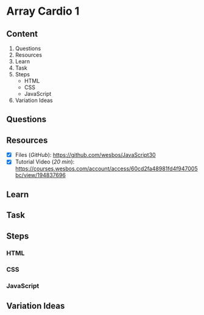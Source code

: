 # Array Cardio 1

## Content
1. Questions
1. Resources
1. Learn
1. Task
1. Steps
    - HTML
    - CSS
    - JavaScript
1. Variation Ideas

## Questions
## Resources

- [x] Files (*GitHub*): <https://github.com/wesbos/JavaScript30>
- [x] Tutorial Video (*20 min*): <https://courses.wesbos.com/account/access/60cd2fa48981fd4f947005bc/view/194837696>

## Learn
## Task
## Steps
  ### HTML
  ### CSS
  ### JavaScript
## Variation Ideas